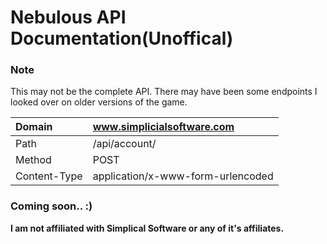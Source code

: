 # Nebulous API Documentation(Unoffical)
### Note
This may not be the complete API. There may have been some endpoints I looked over on older versions of the game.

| Domain | www.simplicialsoftware.com |
|:---|:---|
| Path | /api/account/ |
| Method | POST |
| Content-Type | application/x-www-form-urlencoded |

### Coming soon.. :)

**I am not affiliated with Simplical Software or any of it's affiliates.**
